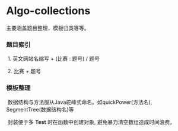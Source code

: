 # Algo-collections
主要涵盖题目整理，模板归类等等。

### 题目索引

​	1. 英文网站名缩写  + (比赛 : 题号)  /  题号

​	2. 比赛 + 题号


### 模板整理

​	数据结构与方法服从Java驼峰式命名。如quickPower(方法名), SegmentTree(数据结构名)等

​	封装便于多 **Test** 时在函数中创建对象, 避免暴力清空数组造成时间浪费。
